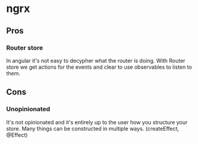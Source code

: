 # ngrx

## Pros

### Router store

In angular it's not easy to decypher what the router is doing. With Router
store we get actions for the events and clear to use observables to listen to
them.

## Cons

### Unopinionated

It's not opinionated and it's entirely up to the user how you structure your
store. Many things can be constructed in multiple ways. (createEffect, @Effect)
